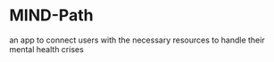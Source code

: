 # MIND-Path
an app to connect users with the necessary resources to handle their mental health crises
